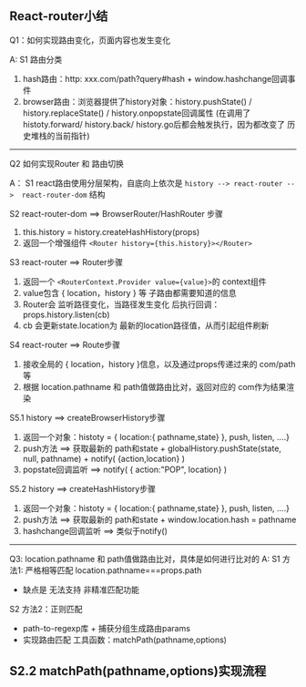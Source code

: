 ## React-router小结

Q1：如何实现路由变化，页面内容也发生变化

A:
S1 路由分类
  1. hash路由：http: xxx.com/path?query#hash  + window.hashchange回调事件
  2. browser路由：浏览器提供了history对象：history.pushState() / history.replaceState() / history.onpopstate回调属性 (在调用了 histoty.forward/ history.back/ history.go后都会触发执行，因为都改变了 历史堆栈的当前指针)

-----------------------------
Q2  如何实现Router 和 路由切换

A：
S1 react路由使用分层架构，自底向上依次是 `history --> react-router -->  react-router-dom` 结构

S2 react-router-dom ==> BrowserRouter/HashRouter 步骤
  1.  this.history = history.createHashHistory(props)
  2. 返回一个增强组件 `<Router history={this.history}></Router>`

S3 react-router ==> Router步骤
  1. 返回一个 `<RouterContext.Provider value={value}>`的 context组件
  2. value包含  { location，history } 等 子路由都需要知道的信息
  3. Router会 监听路径变化，当路径发生变化 后执行回调：props.history.listen(cb)
  4. cb 会更新state.location为 最新的location路径值，从而引起组件刷新

S4  react-router ==> Route步骤
  1. 接收全局的 { location，history }信息，以及通过props传递过来的 com/path等
  2. 根据 location.pathname 和  path值做路由比对，返回对应的 com作为结果渲染


S5.1  history ==> createBrowserHistory步骤
  1. 返回一个对象：histoty = { location:{ pathname,state} }, push, listen, ....}
  2. push方法 ==> 获取最新的 path和state +  globalHistory.pushState(state, null, pathname) +   notify( {action,location} )
  3. popstate回调监听 ==>  notify( { action:"POP", location} )

S5.2 history ==> createHashHistory步骤
  1. 返回一个对象：histoty = { location:{ pathname,state} }, push, listen, ....}
  2. push方法 ==> 获取最新的 path和state + window.location.hash = pathname
  3. hashchange回调监听 ==>  类似于notify()
     
-------
Q3: location.pathname 和 path值做路由比对，具体是如何进行比对的
A:
S1 方法1: 严格相等匹配 location.pathname===props.path
  - 缺点是 无法支持 非精准匹配功能

S2 方法2：正则匹配
  - path-to-regexp库 + 捕获分组生成路由params
  - 实现路由匹配 工具函数：matchPath(pathname,options)

S2.2 matchPath(pathname,options)实现流程
  - 